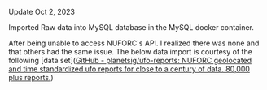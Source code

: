 Update Oct 2, 2023

Imported Raw data into MySQL database in the MySQL docker container.



After being unable to access NUFORC's API. I realized there was none and that others had the same issue. The below data import is courtesy of the following [data set]([GitHub - planetsig/ufo-reports: NUFORC geolocated and time standardized ufo reports for close to a century of data. 80,000 plus reports.](https://github.com/planetsig/ufo-reports))
